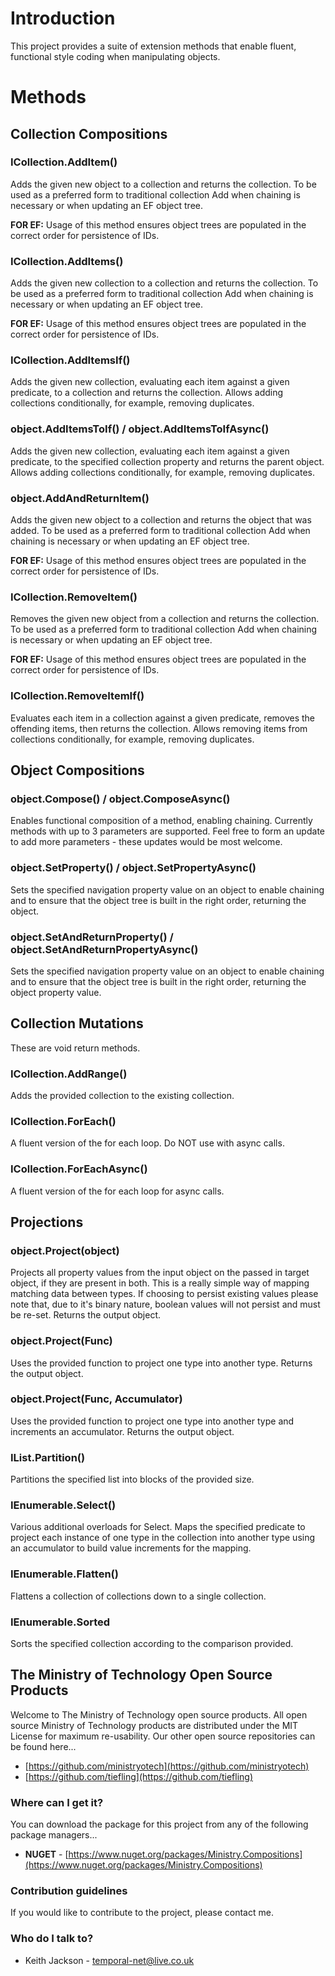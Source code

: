 # Introduction
This project provides a suite of extension methods that enable fluent, functional style coding when manipulating objects.

# Methods

## Collection Compositions

### ICollection.AddItem()
Adds the given new object to a collection and returns the collection. To be used as a preferred form to traditional collection Add when chaining is necessary or when updating an EF object tree.

**FOR EF:** Usage of this method ensures object trees are populated in the correct order for persistence of IDs.

### ICollection.AddItems()
Adds the given new collection to a collection and returns the collection. To be used as a preferred form to traditional collection Add when chaining is necessary or when updating an EF object tree.

**FOR EF:** Usage of this method ensures object trees are populated in the correct order for persistence of IDs.

### ICollection.AddItemsIf()
Adds the given new collection, evaluating each item against a given predicate, to a collection and returns the collection. Allows adding collections conditionally, for example, removing duplicates.

### object.AddItemsToIf() / object.AddItemsToIfAsync()
Adds the given new collection, evaluating each item against a given predicate, to the specified collection property and returns the parent object. Allows adding collections conditionally, for example, removing duplicates.

### object.AddAndReturnItem()
Adds the given new object to a collection and returns the object that was added. To be used as a preferred form to traditional collection Add when chaining is necessary or when updating an EF object tree.

**FOR EF:** Usage of this method ensures object trees are populated in the correct order for persistence of IDs.

### ICollection.RemoveItem()
Removes the given new object from a collection and returns the collection. To be used as a preferred form to traditional collection Add when chaining is necessary or when updating an EF object tree.

**FOR EF:** Usage of this method ensures object trees are populated in the correct order for persistence of IDs.

### ICollection.RemoveItemIf()
Evaluates each item in a collection against a given predicate, removes the offending items, then returns the collection. Allows removing items from collections conditionally, for example, removing duplicates.

## Object Compositions

### object.Compose() / object.ComposeAsync()
Enables functional composition of a method, enabling chaining. Currently methods with up to 3 parameters are supported. Feel free to form an update to add more parameters - these updates would be most welcome.

### object.SetProperty() / object.SetPropertyAsync()
Sets the specified navigation property value on an object to enable chaining and to ensure that the object tree is built in the right order, returning the object.

### object.SetAndReturnProperty() / object.SetAndReturnPropertyAsync()
Sets the specified navigation property value on an object to enable chaining and to ensure that the object tree is built in the right order, returning the object property value.

## Collection Mutations
These are void return methods.

### ICollection.AddRange()
Adds the provided collection to the existing collection.

### ICollection.ForEach()
A fluent version of the for each loop. Do NOT use with async calls.

### ICollection.ForEachAsync()
A fluent version of the for each loop for async calls.

## Projections

### object.Project(object)
Projects all property values from the input object on the passed in target object, if they are present in both. This is a really simple way of mapping matching data between types. If choosing to persist existing values please note that, due to it's binary nature, boolean values will not persist and must be re-set. Returns the output object.

### object.Project(Func)
Uses the provided function to project one type into another type. Returns the output object.

### object.Project(Func, Accumulator)
Uses the provided function to project one type into another type and increments an accumulator. Returns the output object.

### IList.Partition()
Partitions the specified list into blocks of the provided size.

### IEnumerable.Select()
Various additional overloads for Select. Maps the specified predicate to project each instance of one type in the collection into another type using an accumulator to build value increments for the mapping.

### IEnumerable.Flatten()
Flattens a collection of collections down to a single collection.

### IEnumerable.Sorted
Sorts the specified collection according to the comparison provided.

## The Ministry of Technology Open Source Products
Welcome to The Ministry of Technology open source products. All open source Ministry of Technology products are distributed under the MIT License for maximum re-usability.
Our other open source repositories can be found here...

* [https://github.com/ministryotech](https://github.com/ministryotech)
* [https://github.com/tiefling](https://github.com/tiefling)

### Where can I get it?
You can download the package for this project from any of the following package managers...

- **NUGET** - [https://www.nuget.org/packages/Ministry.Compositions](https://www.nuget.org/packages/Ministry.Compositions)

### Contribution guidelines
If you would like to contribute to the project, please contact me.

### Who do I talk to?
* Keith Jackson - temporal-net@live.co.uk
